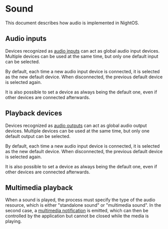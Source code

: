 # Sound

This document describes how audio is implemented in NightOS.

## Audio inputs

Devices recognized as [audio inputs](../specs/system-services/hw.md#driven-device-type) can act as global audio input devices. Multiple devices can be used at the same time, but only one default input can be selected.

By default, each time a new audio input device is connected, it is selected as the new default device. When disconnected, the previous default device is selected again.

It is also possible to set a device as always being the default one, even if other devices are connected afterwards.

## Playback devices

Devices recognized as [audio outputs](../specs/system-services/hw.md#driven-device-type) can act as global audio output devices. Multiple devices can be used at the same time, but only one default output can be selected.

By default, each time a new audio input device is connected, it is selected as the new default device. When disconnected, the previous default device is selected again.

It is also possible to set a device as always being the default one, even if other devices are connected afterwards.

## Multimedia playback

When a sound is played, the process must specify the type of the audio resource, which is either "standalone sound" or "multimedia sound". In the second case, a [multimedia notification](notifications.md#multimedia-notifications) is emitted, which can then be controlled by the application but cannot be closed while the media is playing.
